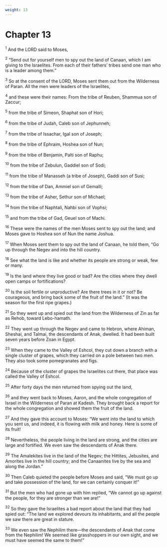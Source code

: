 ```yaml
---
weight: 13
---
```


# Chapter 13

<sup>1</sup> And the LORD said to Moses, 

<sup>2</sup> “Send out for yourself men to spy out the land of Canaan, which I am giving to the Israelites. From each of their fathers’ tribes send one man who is a leader among them.” 

<sup>3</sup> So at the consent of the LORD, Moses sent them out from the Wilderness of Paran. All the men were leaders of the Israelites, 

<sup>4</sup> and these were their names: From the tribe of Reuben, Shammua son of Zaccur; 

<sup>5</sup> from the tribe of Simeon, Shaphat son of Hori; 

<sup>6</sup> from the tribe of Judah, Caleb son of Jephunneh; 

<sup>7</sup> from the tribe of Issachar, Igal son of Joseph; 

<sup>8</sup> from the tribe of Ephraim, Hoshea son of Nun; 

<sup>9</sup> from the tribe of Benjamin, Palti son of Raphu; 

<sup>10</sup> from the tribe of Zebulun, Gaddiel son of Sodi; 

<sup>11</sup> from the tribe of Manasseh (a tribe of Joseph), Gaddi son of Susi; 

<sup>12</sup> from the tribe of Dan, Ammiel son of Gemalli; 

<sup>13</sup> from the tribe of Asher, Sethur son of Michael; 

<sup>14</sup> from the tribe of Naphtali, Nahbi son of Vophsi; 

<sup>15</sup> and from the tribe of Gad, Geuel son of Machi. 

<sup>16</sup> These were the names of the men Moses sent to spy out the land; and Moses gave to Hoshea son of Nun the name Joshua. 

<sup>17</sup> When Moses sent them to spy out the land of Canaan, he told them, “Go up through the Negev and into the hill country. 

<sup>18</sup> See what the land is like and whether its people are strong or weak, few or many. 

<sup>19</sup> Is the land where they live good or bad? Are the cities where they dwell open camps or fortifications? 

<sup>20</sup> Is the soil fertile or unproductive? Are there trees in it or not? Be courageous, and bring back some of the fruit of the land.” (It was the season for the first ripe grapes.) 

<sup>21</sup> So they went up and spied out the land from the Wilderness of Zin as far as Rehob, toward Lebo-hamath. 

<sup>22</sup> They went up through the Negev and came to Hebron, where Ahiman, Sheshai, and Talmai, the descendants of Anak, dwelled. It had been built seven years before Zoan in Egypt. 

<sup>23</sup> When they came to the Valley of Eshcol, they cut down a branch with a single cluster of grapes, which they carried on a pole between two men. They also took some pomegranates and figs. 

<sup>24</sup> Because of the cluster of grapes the Israelites cut there, that place was called the Valley of Eshcol. 

<sup>25</sup> After forty days the men returned from spying out the land, 

<sup>26</sup> and they went back to Moses, Aaron, and the whole congregation of Israel in the Wilderness of Paran at Kadesh. They brought back a report for the whole congregation and showed them the fruit of the land. 

<sup>27</sup> And they gave this account to Moses: “We went into the land to which you sent us, and indeed, it is flowing with milk and honey. Here is some of its fruit! 

<sup>28</sup> Nevertheless, the people living in the land are strong, and the cities are large and fortified. We even saw the descendants of Anak there. 

<sup>29</sup> The Amalekites live in the land of the Negev; the Hittites, Jebusites, and Amorites live in the hill country; and the Canaanites live by the sea and along the Jordan.” 

<sup>30</sup> Then Caleb quieted the people before Moses and said, “We must go up and take possession of the land, for we can certainly conquer it!” 

<sup>31</sup> But the men who had gone up with him replied, “We cannot go up against the people, for they are stronger than we are!” 

<sup>32</sup> So they gave the Israelites a bad report about the land that they had spied out: “The land we explored devours its inhabitants, and all the people we saw there are great in stature. 

<sup>33</sup> We even saw the Nephilim there—the descendants of Anak that come from the Nephilim! We seemed like grasshoppers in our own sight, and we must have seemed the same to them!” 


